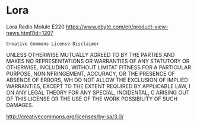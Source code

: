 # Lora
Lora Radio
Molule E220 https://www.ebyte.com/en/product-view-news.html?id=1207

    Creative Commons License Disclaimer

  UNLESS OTHERWISE MUTUALLY AGREED TO BY THE PARTIES
  AND MAKES NO REPRESENTATIONS OR WARRANTIES OF ANY
  STATUTORY OR OTHERWISE, INCLUDING, WITHOUT LIMITAT
  FITNESS FOR A PARTICULAR PURPOSE, NONINFRINGEMENT,
  ACCURACY, OR THE PRESENCE OF ABSENCE OF ERRORS, WH
  DO NOT ALLOW THE EXCLUSION OF IMPLIED WARRANTIES,
  EXCEPT TO THE EXTENT REQUIRED BY APPLICABLE LAW, I
  ON ANY LEGAL THEORY FOR ANY SPECIAL, INCIDENTAL, C
  ARISING OUT OF THIS LICENSE OR THE USE OF THE WORK
  POSSIBILITY OF SUCH DAMAGES.

  http://creativecommons.org/licenses/by-sa/3.0/
